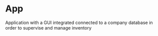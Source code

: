# App
Application with a GUI integrated connected to a company database in order to supervise and manage inventory
